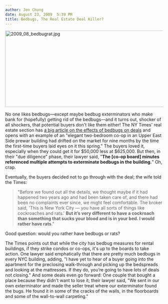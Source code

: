 ```yaml
---
author: Jen Chung
date: August 23, 2009  5:39 PM
title: Bedbugs, The Real Estate Deal Killer?
---
```


<p><span class="mt-enclosure mt-enclosure-image" style="display: inline;"> <img alt="2009_08_bedbugrat.jpg" src="https://web.archive.org/web/20130614070540im_/http://gothamist.com/attachments/jen/2009_08_bedbugrat.jpg" width="640" height="245" class="image-none"> </span></p>

<p>No one likes bedbugs&#x2014;except maybe bedbug exterminators who make bank for (hopefully) getting rid of the bedbugs&#x2014;and it turns out, shocker of all shockers, that potential buyers don&apos;t like them either!  The NY Times&apos; real estate section has <a href="https://web.archive.org/web/20130614070540/http://www.nytimes.com/2009/08/23/realestate/23cov.html?partner=rss&amp;emc=rss">a big article on the effects of bedbugs on deals</a> and opens with an example of an &quot;elegant two-bedroom co-op in an Upper East Side prewar building had drifted on the market for nine months by the time the first-time buyers laid eyes on it this spring.&quot;  The buyers loved it, especially when they could get it for $50,000 less at $625,000. But then, in their &quot;due diligence&quot; phase, their lawyer said, &quot;<strong>The [co-op board] minutes referenced multiple attempts to exterminate bedbugs in the building.</strong>&quot; Oh, crap.</p>

<p>Eventually, the buyers decided not to go through with the deal; the wife told the Times:</p><blockquote>&quot;Before we found out all the details, we thought maybe if it had happened two years ago and had been taken care of, and there had been no complaints ever since, we might feel comfortable.  The broker said, &apos;This is New York City &#x2014; you have all sorts of things like cockroaches and rats.&apos; <strong>But it&#x2019;s very different to have a cockroach than something that sucks your blood and is in your bed. I would rather have rats</strong>.&quot;</blockquote>Good question: would you rather have bedbugs or rats?<p></p>

<p>The Times points out that while the city has bedbug measures for rental buildings, if they strike condos or co-ops, it&apos;s up to the boards to take action. One lawyer said emphatically that there are pretty much bedbugs in every NYC building, adding, &quot;I have yet to hear of a buyer going into the apartment for the preclosing walk-through and picking up the bedspreads and looking at the mattresses. If they do, you&#x2019;re going to have lots of deals not closing.&quot;  And some deals even go forward: One couple that bought a place because they didn&apos;t want to lose it; their lawyer said, &quot;We sent in our own exterminator and made the seller treat where our exterminator found the bugs. He found it in some of the cracks of the walls, in the floorboards and some of the wall-to-wall carpeting.&quot;</p>